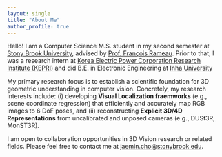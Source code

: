 ```yaml
---
layout: single
title: "About Me"
author_profile: true
---
```


Hello! I am a Computer Science M.S. student in my second semester at [Stony Brook University](https://stonybrook.edu/), advised by [Prof. François Rameau](https://rameau-fr.github.io/). Prior to that, I was a research intern at [Korea Electric Power Corporation Research Institute (KEPRI)](https://www.kepri.re.kr:20808/newEng/index) and did B.E. in Electronic Engineering at [Inha University](https://www.inha.ac.kr/)

My primary research focus is to establish a scientific foundation for 3D geometric understanding in computer vision. Concretely, my research interests include: (i) developing **Visual Localization fraemworks** (e.g., scene coordinate regression) that efficiently and accurately map RGB images to 6 DoF poses, and (ii) reconstructing **Explicit 3D/4D Representations** from uncalibrated and unposed cameras (e.g., DUSt3R, MonST3R).

I am open to collaboration opportunities in 3D Vision research or related fields. Please feel free to contact me at [jaemin.cho@stonybrook.edu](mailto:jaemin.cho@stonybrook.edu).